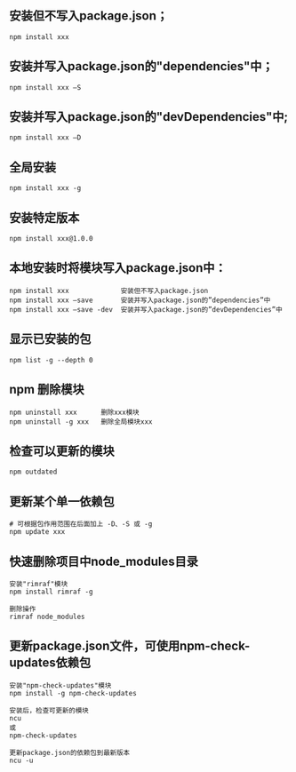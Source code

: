 ## 安装但不写入package.json； 

    npm install xxx
 
## 安装并写入package.json的"dependencies"中；

    npm install xxx –S 
 
## 安装并写入package.json的"devDependencies"中;

    npm install xxx –D
 
## 全局安装

    npm install xxx -g
 
## 安装特定版本
    
    npm install xxx@1.0.0

## 本地安装时将模块写入package.json中：

    npm install xxx             安装但不写入package.json
    npm install xxx –save       安装并写入package.json的”dependencies”中
    npm install xxx –save -dev  安装并写入package.json的”devDependencies”中

## 显示已安装的包

    npm list -g --depth 0

## npm 删除模块

    npm uninstall xxx      删除xxx模块
    npm uninstall -g xxx   删除全局模块xxx

## 检查可以更新的模块

    npm outdated

## 更新某个单一依赖包

    # 可根据包作用范围在后面加上 -D、-S 或 -g
    npm update xxx

## 快速删除项目中node_modules目录

    安装"rimraf"模块
    npm install rimraf -g
 
    删除操作
    rimraf node_modules

## 更新package.json文件，可使用npm-check-updates依赖包

    安装"npm-check-updates"模块
    npm install -g npm-check-updates
 
    安装后，检查可更新的模块
    ncu
    或
    npm-check-updates
 
    更新package.json的依赖包到最新版本
    ncu -u